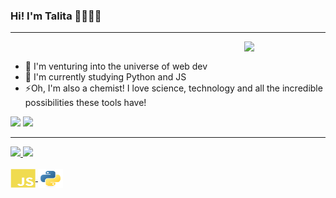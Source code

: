 ### Hi! I'm Talita 🙋🏻‍♀️✨
  
<hr><img align="right" width="130" src="https://media.giphy.com/media/LmNwrBhejkK9EFP504/giphy.gif"/>
<div style="display: inline_block"><br>
  
- 🔭 I'm venturing into the universe of web dev
- 🌱 I'm currently studying Python and JS
- ⚡Oh, I'm also a chemist! I love science, technology and all the incredible possibilities these tools have!
</div>
  <div> 
 
  <a href="https://www.linkedin.com/in/talitappontes/" target="_blank"><img src="https://img.shields.io/badge/-LinkedIn-%230077B5?style=for-the-badge&logo=linkedin&logoColor=white" target="_blank"></a> 
  <a href = "mailto:talitappontes@gmail.com"><img src="https://img.shields.io/badge/Gmail-D14836?style=for-the-badge&logo=gmail&logoColor=white" target="_blank"></a>
  </div> 
  
<hr>

<div>
  <a href="https://github.com/talipontes">
  <img height="160em" src="https://github-readme-stats.vercel.app/api?username=talipontes&show_icons=true&theme=vision-friendly-dark&include_all_commits=true&count_private=true"/>
  <img height="150em" src="https://github-readme-stats.vercel.app/api/top-langs/?username=talipontes&layout=compact&langs_count=7&theme=vision-friendly-dark"/>
</div>

  <div style="display: inline_block"><br>
  <img align="center" alt="Tali-Js" height="30" width="40" src="https://raw.githubusercontent.com/devicons/devicon/master/icons/javascript/javascript-plain.svg"> 
  <img align="center" alt="Tali-Python" height="30" width="40" src="https://raw.githubusercontent.com/devicons/devicon/master/icons/python/python-original.svg">
 
</div>
  
 
  
  
